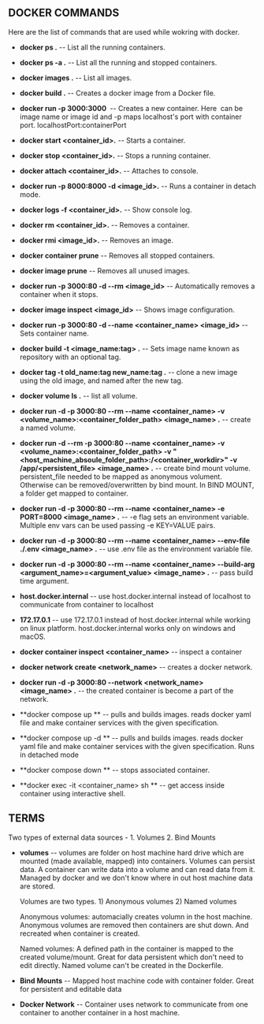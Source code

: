 ## DOCKER COMMANDS

Here are the list of commands that are used while wokring with docker.

- **docker ps .** -- List all the running containers.

- **docker ps -a .** -- List all the running and stopped containers.

- **docker images .** -- List all images.

- **docker build .** -- Creates a docker image from a Docker file.

- **docker run -p 3000:3000 <image>** -- Creates a new container. Here <image> can be image name or image id and -p
  maps localhost's port with container port. localhostPort:containerPort

- **docker start <container_id>.** -- Starts a container.

- **docker stop <container_id>.** -- Stops a running container.

- **docker attach <container_id>.** -- Attaches to console.

- **docker run -p 8000:8000 -d <image_id>.** -- Runs a container in detach mode.

- **docker logs -f <container_id>.** -- Show console log.

- **docker rm <container_id>.** -- Removes a container.

- **docker rmi <image_id>.** -- Removes an image.

- **docker container prune** -- Removes all stopped containers.

- **docker image prune** -- Removes all unused images.

- **docker run -p 3000:80 -d --rm <image_id>** -- Automatically removes a container when it stops.

- **docker image inspect <image_id>** -- Shows image configuration.

- **docker run -p 3000:80 -d --name <container_name> <image_id>** -- Sets container name.

- **docker build -t <image_name:tag> .** -- Sets image name known as repository with an optional tag.

- **docker tag -t old_name:tag new_name:tag .** -- clone a new image using the old image, and named after the new tag.

- **docker volume ls .** -- list all volume.

- **docker run -d -p 3000:80 --rm --name <container_name> -v <volume_name>:<container_folder_path> <image_name> .** -- create a named volume.

- **docker run -d --rm -p 3000:80 --name <container_name> -v <volume_name>:<container_folder_path> -v "<host_machine_absoule_folder_path>:/<container_workdir>" -v /app/<persistent_file> <image_name> .** -- create bind mount volume. persistent_file needed to be mapped as anonymous volument. Otherwise can be removed/overwritten by bind mount. In BIND MOUNT, a folder get mapped to container.

- **docker run -d -p 3000:80 --rm --name <container_name> -e PORT=8000 <image_name> .** -- -e flag sets an environment variable. Multiple env vars can be used passing -e KEY=VALUE pairs.

- **docker run -d -p 3000:80 --rm --name <container_name> --env-file ./.env <image_name> .** -- use .env file as the environment variable file.

- **docker run -d -p 3000:80 --rm --name <container_name> --build-arg <argument_name>=<argument_value> <image_name> .** -- pass build time argument.

- **host.docker.internal** -- use host.docker.internal instead of localhost to communicate from container to localhost

- **172.17.0.1** -- use 172.17.0.1 instead of host.docker.internal while working on linux platform. host.docker.internal works only on windows and macOS.

- **docker container inspect <container_name>** -- inspect a container

- **docker network create <network_name>** -- creates a docker network.

- **docker run -d -p 3000:80 --network <network_name> <image_name> .** -- the created container is become a part of the network.

- **docker compose up ** -- pulls and builds images. reads docker yaml file and make container services with the given specification.

- **docker compose up -d ** -- pulls and builds images. reads docker yaml file and make container services with the given specification. Runs in detached mode

- **docker compose down ** -- stops associated container.

- **docker exec -it <container_name> sh ** -- get access inside container using interactive shell.



## TERMS

Two types of external data sources - 1. Volumes 2. Bind Mounts

- **volumes** -- volumes are folder on host machine hard drive which are mounted (made available, mapped) into containers.
  Volumes can persist data. A container can write data into a volume and can read data from it. Managed by docker and we don't know where in out host machine data are stored.

  Volumes are two types. 1) Anonymous volumes 2) Named volumes

  Anonymous volumes: automacially creates volumn in the host machine. Anonymous volumes are removed then containers are shut down. And recreated when container is created.

  Named volumes: A defined path in the container is mapped to the created volume/mount. Great for data persistent which
  don't need to edit directly. Named volume can't be created in the Dockerfile.

- **Bind Mounts** -- Mapped host machine code with container folder. Great for persistent and editable data

- **Docker Network** -- Container uses network to communicate from one container to another container in a host machine.
